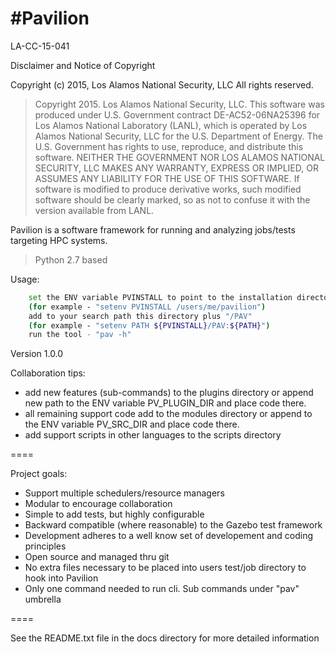 #Pavilion
=========

LA-CC-15-041

Disclaimer and Notice of Copyright 

Copyright (c) 2015, Los Alamos National Security, LLC
All rights reserved.

> Copyright 2015. Los Alamos National Security, LLC. 
> This software was produced under U.S. Government contract 
> DE-AC52-06NA25396 for Los Alamos National Laboratory (LANL), 
> which is operated by Los Alamos National Security, LLC for 
> the U.S. Department of Energy. The U.S. Government has rights 
> to use, reproduce, and distribute this software.  NEITHER 
> THE GOVERNMENT NOR LOS ALAMOS NATIONAL SECURITY, LLC MAKES 
> ANY WARRANTY, EXPRESS OR IMPLIED, OR ASSUMES ANY LIABILITY 
> FOR THE USE OF THIS SOFTWARE.  If software is modified to 
> produce derivative works, such modified software should be 
> clearly marked, so as not to confuse it with the version 
> available from LANL.


Pavilion is a software framework for running and analyzing jobs/tests targeting HPC systems.
> Python 2.7 based


Usage:
```sh
    set the ENV variable PVINSTALL to point to the installation directory 
    (for example - "setenv PVINSTALL /users/me/pavilion")
    add to your search path this directory plus "/PAV"
    (for example - "setenv PATH ${PVINSTALL}/PAV:${PATH}")
    run the tool - "pav -h"
```

Version 1.0.0


Collaboration tips:

  - add new features (sub-commands) to the plugins directory or
    append new path to the ENV variable PV_PLUGIN_DIR and place code there.
  - all remaining support code add to the modules directory or append to the
    ENV variable PV_SRC_DIR and place code there.
  - add support scripts in other languages to the scripts directory

====

Project goals:

   - Support multiple schedulers/resource managers 
   - Modular to encourage collaboration  
   - Simple to add tests, but highly configurable
   - Backward compatible (where reasonable) to the Gazebo test framework
   - Development adheres to a well know set of developement and coding principles
   - Open source and managed thru git  
   - No extra files necessary to be placed into users test/job directory to hook into Pavilion
   - Only one command needed to run cli. Sub commands under "pav" umbrella  

====

See the README.txt file in the docs directory for more detailed information
